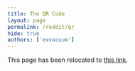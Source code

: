 ```yaml
---
title: The QR Code
layout: page
permalink: /reddit/qr
hide: true
authors: ['exvacuum']
---
```

<html>
<head>
    <script type="text/javascript">
        window.location.replace("../reddit#qr");
    </script>
</head>
<body>
<p>This page has been relocated to <a href="../reddit#qr">this link</a>.</p>
</body>
</html>